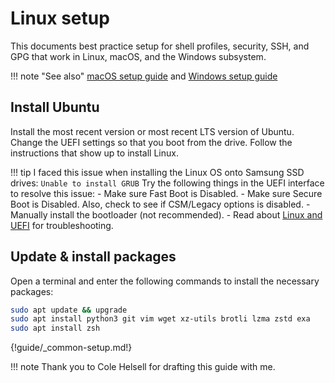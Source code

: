 # Linux setup

This documents best practice setup for shell profiles, security, SSH, and GPG
that work in Linux, macOS, and the Windows subsystem.

!!! note "See also"
    [macOS setup guide](macos-setup.md) and
    [Windows setup guide](windows-setup.md)

## Install Ubuntu

Install the most recent version or most recent LTS version of Ubuntu.
Change the UEFI settings so that you boot from the drive. Follow the instructions that show up
to install Linux.

!!! tip
    I faced this issue when installing the Linux OS onto Samsung SSD drives:
    `Unable to install GRUB`
    Try the following things in the UEFI interface to resolve this issue:
    - Make sure Fast Boot is Disabled.
    - Make sure Secure Boot is Disabled. Also, check to see if CSM/Legacy options is disabled.
    - Manually install the bootloader (not recommended).
    - Read about [Linux and UEFI](https://www.rodsbooks.com/linux-uefi/) for troubleshooting.

## Update & install packages

Open a terminal and enter the following commands to install the necessary packages:

```bash
sudo apt update && upgrade
sudo apt install python3 git vim wget xz-utils brotli lzma zstd exa
sudo apt install zsh
```

{!guide/_common-setup.md!}

!!! note
    Thank you to Cole Helsell for drafting this guide with me.
